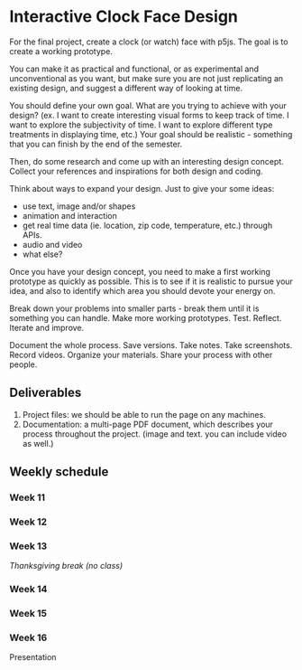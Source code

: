 # Interactive Clock Face Design

For the final project, create a clock (or watch) face with p5js. The goal is to create a working prototype.

You can make it as practical and functional, or as experimental and unconventional as you want, but make sure you are not just replicating an existing design, and suggest a different way of looking at time.

You should define your own goal. What are you trying to achieve with your design? (ex. I want to create interesting visual forms to keep track of time. I want to explore the subjectivity of time. I want to explore different type treatments in displaying time, etc.) Your goal should be realistic - something that you can finish by the end of the semester.

Then, do some research and come up with an interesting design concept. Collect your references and inspirations for both design and coding.

Think about ways to expand your design. Just to give your some ideas: 
- use text, image and/or shapes
- animation and interaction
- get real time data (ie. location, zip code, temperature, etc.) through APIs.
- audio and video
- what else?

Once you have your design concept, you need to make a first working prototype as quickly as possible. This is to see if it is realistic to pursue your idea, and also to identify which area you should devote your energy on.

Break down your problems into smaller parts - break them until it is something you can handle. Make more working prototypes. Test. Reflect. Iterate and improve.

Document the whole process. Save versions. Take notes. Take screenshots. Record videos. Organize your materials. Share your process with other people.

## Deliverables
1. Project files: we should be able to run the page on any machines.
2. Documentation: a multi-page PDF document, which describes your process throughout the project. (image and text. you can include video as well.)

## Weekly schedule

### Week 11


### Week 12


### Week 13
*Thanksgiving break (no class)*

### Week 14


### Week 15


### Week 16
Presentation

